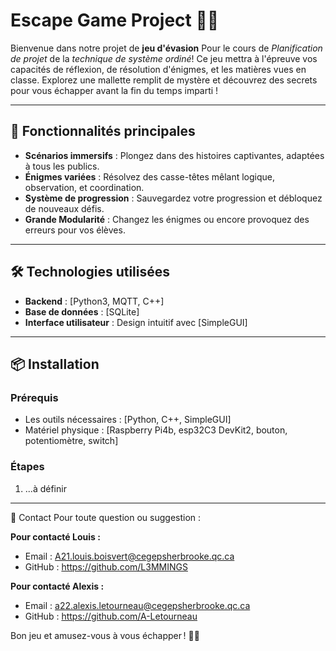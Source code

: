 # Escape Game Project 🎲🔐

Bienvenue dans notre projet de **jeu d'évasion** Pour le cours de *Planification de projet* de la *technique de système ordiné*! Ce jeu mettra à l'épreuve vos capacités de réflexion, de résolution d'énigmes,
et les matières vues en classe. Explorez une mallette remplit de mystère et découvrez des secrets pour vous échapper avant la fin du temps imparti !

---

## 🚀 Fonctionnalités principales
- **Scénarios immersifs** : Plongez dans des histoires captivantes, adaptées à tous les publics.
- **Énigmes variées** : Résolvez des casse-têtes mêlant logique, observation, et coordination.
- **Système de progression** : Sauvegardez votre progression et débloquez de nouveaux défis.
- **Grande Modularité** : Changez les énigmes ou encore provoquez des erreurs pour vos élèves.

---

## 🛠️ Technologies utilisées
- **Backend** : [Python3, MQTT, C++]
- **Base de données** : [SQLite]
- **Interface utilisateur** : Design intuitif avec [SimpleGUI]

---

## 📦 Installation

### Prérequis
- Les outils nécessaires : [Python, C++, SimpleGUI]
- Matériel physique : [Raspberry Pi4b, esp32C3 DevKit2, bouton, potentiomètre, switch]

### Étapes
1. ...à définir

---

📧 Contact
Pour toute question ou suggestion :

**Pour contacté Louis :**
- Email : A21.louis.boisvert@cegepsherbrooke.qc.ca
- GitHub : https://github.com/L3MMINGS

**Pour contacté Alexis :**
- Email : a22.alexis.letourneau@cegepsherbrooke.qc.ca
- GitHub : https://github.com/A-Letourneau

Bon jeu et amusez-vous à vous échapper ! 🚪✨
